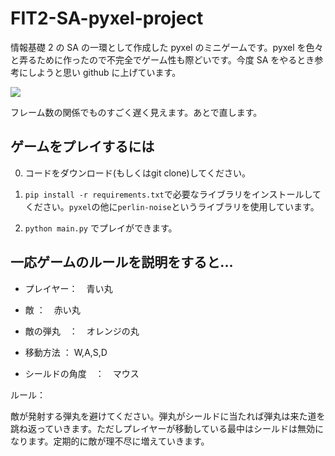 # FIT2-SA-pyxel-project

情報基礎 2 の SA の一環として作成した pyxel のミニゲームです。pyxel を色々と弄るために作ったので不完全でゲーム性も際どいです。今度 SA をやるとき参考にしようと思い github に上げています。

![](demo.gif)

フレーム数の関係でものすごく遅く見えます。あとで直します。

## ゲームをプレイするには

0. コードをダウンロード(もしくはgit clone)してください。

1. `pip install -r requirements.txt`で必要なライブラリをインストールしてください。`pyxel`の他に`perlin-noise`というライブラリを使用しています。

2. `python main.py` でプレイができます。

## 一応ゲームのルールを説明をすると...

- プレイヤー：　青い丸
- 敵 ：　赤い丸
- 敵の弾丸　：　オレンジの丸

- 移動方法 ： W,A,S,D
- シールドの角度　：　マウス

ルール：

敵が発射する弾丸を避けてください。弾丸がシールドに当たれば弾丸は来た道を跳ね返っていきます。ただしプレイヤーが移動している最中はシールドは無効になります。定期的に敵が理不尽に増えていきます。
